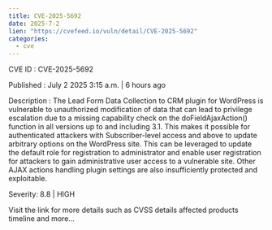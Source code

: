 ```yaml
--- 
title: CVE-2025-5692
date: 2025-7-2
lien: "https://cvefeed.io/vuln/detail/CVE-2025-5692"
categories:
  - cve
---
```


CVE ID : CVE-2025-5692

Published :  July 2
2025
3:15 a.m. | 6 hours ago

Description : The Lead Form Data Collection to CRM plugin for WordPress is vulnerable to unauthorized modification of data that can lead to privilege escalation due to a missing capability check on the doFieldAjaxAction() function in all versions up to
and including
3.1. This makes it possible for authenticated attackers
with Subscriber-level access and above
to update arbitrary options on the WordPress site. This can be leveraged to update the default role for registration to administrator and enable user registration for attackers to gain administrative user access to a vulnerable site. Other AJAX actions handling plugin settings are also insufficiently protected and exploitable.

Severity: 8.8 | HIGH

Visit the link for more details
such as CVSS details
affected products
timeline
and more...
